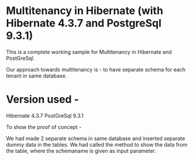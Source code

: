 Multitenancy in Hibernate (with Hibernate 4.3.7 and PostgreSql 9.3.1)
======================================================================

This is a complete working sample for Multitenancy in Hibernate and PostGreSql.
 
Our approach towards multitenancy is - to have separate schema for each tenant in same database.
 
Version used -
==============
Hibernate 4.3.7 
PostGreSql 9.3.1
 
To show the proof of concept -
 
We had made 2 separate schema in same database and inserted separate dummy data in the tables.
We had called the method to show the data from the table, where the schemaname is given as input parameter.
 



